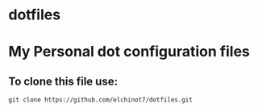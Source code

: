 # dotfiles
My Personal dot configuration files
===================================
To clone this file use:
-----------------------
~~~~
git clone https://github.com/elchinot7/dotfiles.git
~~~~
